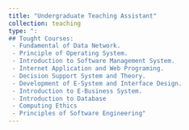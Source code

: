 ```yaml
---
title: "Undergraduate Teaching Assistant"
collection: teaching
type: ": 
## Tought Courses:
 - Fundamental of Data Network.
 - Principle of Operating System.
 - Introduction to Software Management System.
 - Internet Application and Web Programing.
 - Decision Support System and Theory.
 - Development of E-System and Interface Design.
 - Introduction to E-Business System.
 - Introduction to Database
 - Computing Ethics
 - Principles of Software Engineering"
---
```

